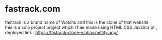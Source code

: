 # fastrack.com
fastrack is a brand name of Watchs and this is the clone of that website ,
this is a solo project project which I hae made using 
HTML CSS JavsScript ,
deployed link  :  https://fastrack-clone-vibhav.netlify.app/
